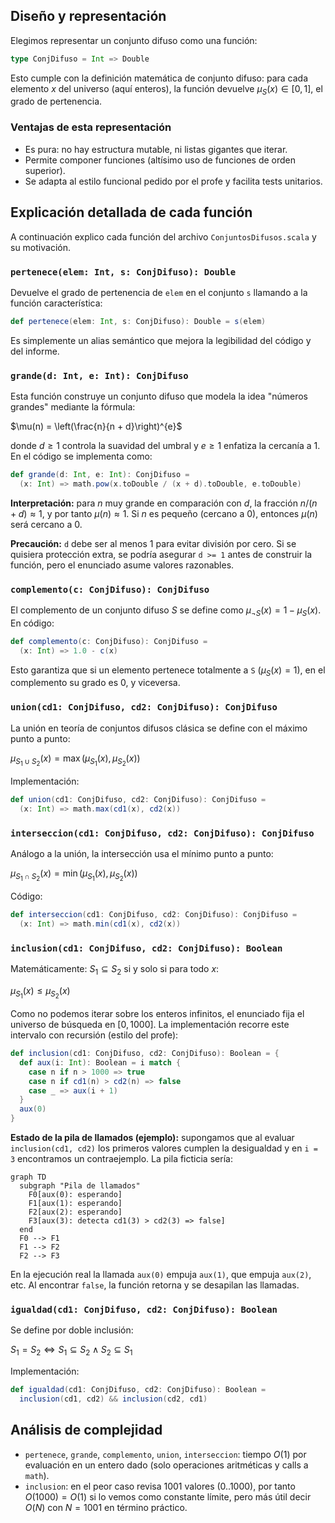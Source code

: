 ## Diseño y representación

Elegimos representar un conjunto difuso como una función:

```scala
type ConjDifuso = Int => Double
```

Esto cumple con la definición matemática de conjunto difuso: para cada elemento $x$ del universo (aquí enteros), la función devuelve $\mu_S(x) \in [0,1]$, el grado de pertenencia.

### Ventajas de esta representación

* Es pura: no hay estructura mutable, ni listas gigantes que iterar.
* Permite componer funciones (altísimo uso de funciones de orden superior).
* Se adapta al estilo funcional pedido por el profe y facilita tests unitarios.

## Explicación detallada de cada función

A continuación explico cada función del archivo `ConjuntosDifusos.scala` y su motivación.

### `pertenece(elem: Int, s: ConjDifuso): Double`

Devuelve el grado de pertenencia de `elem` en el conjunto `s` llamando a la función característica:

```scala
def pertenece(elem: Int, s: ConjDifuso): Double = s(elem)
```

Es simplemente un alias semántico que mejora la legibilidad del código y del informe.

### `grande(d: Int, e: Int): ConjDifuso`

Esta función construye un conjunto difuso que modela la idea "números grandes" mediante la fórmula:

$\mu(n) = \left(\frac{n}{n + d}\right)^{e}$

donde $d \ge 1$ controla la suavidad del umbral y $e \ge 1$ enfatiza la cercanía a 1. En el código se implementa como:

```scala
def grande(d: Int, e: Int): ConjDifuso =
  (x: Int) => math.pow(x.toDouble / (x + d).toDouble, e.toDouble)
```

**Interpretación:** para $n$ muy grande en comparación con $d$, la fracción $n/(n+d) \approx 1$, y por tanto $\mu(n) \approx 1$. Si $n$ es pequeño (cercano a 0), entonces $\mu(n)$ será cercano a 0.

**Precaución:** `d` debe ser al menos 1 para evitar división por cero. Si se quisiera protección extra, se podría asegurar `d >= 1` antes de construir la función, pero el enunciado asume valores razonables.

### `complemento(c: ConjDifuso): ConjDifuso`

El complemento de un conjunto difuso $S$ se define como $\mu_{\neg S}(x) = 1 - \mu_S(x)$. En código:

```scala
def complemento(c: ConjDifuso): ConjDifuso =
  (x: Int) => 1.0 - c(x)
```

Esto garantiza que si un elemento pertenece totalmente a `S` ($\mu_S(x)=1$), en el complemento su grado es 0, y viceversa.

### `union(cd1: ConjDifuso, cd2: ConjDifuso): ConjDifuso`

La unión en teoría de conjuntos difusos clásica se define con el máximo punto a punto:


$\mu_{S_1 \cup S_2}(x) = \max\big(\mu_{S_1}(x), \mu_{S_2}(x)\big)$


Implementación:

```scala
def union(cd1: ConjDifuso, cd2: ConjDifuso): ConjDifuso =
  (x: Int) => math.max(cd1(x), cd2(x))
```

### `interseccion(cd1: ConjDifuso, cd2: ConjDifuso): ConjDifuso`

Análogo a la unión, la intersección usa el mínimo punto a punto:

$\mu_{S_1 \cap S_2}(x) = \min\big(\mu_{S_1}(x), \mu_{S_2}(x)\big)$

Código:

```scala
def interseccion(cd1: ConjDifuso, cd2: ConjDifuso): ConjDifuso =
  (x: Int) => math.min(cd1(x), cd2(x))
```

### `inclusion(cd1: ConjDifuso, cd2: ConjDifuso): Boolean`

Matemáticamente: $S_1 \subseteq S_2$ si y solo si para todo $x$:


$\mu_{S_1}(x) \le \mu_{S_2}(x)$

Como no podemos iterar sobre los enteros infinitos, el enunciado fija el universo de búsqueda en $[0,1000]$. La implementación recorre este intervalo con recursión (estilo del profe):

```scala
def inclusion(cd1: ConjDifuso, cd2: ConjDifuso): Boolean = {
  def aux(i: Int): Boolean = i match {
    case n if n > 1000 => true
    case n if cd1(n) > cd2(n) => false
    case _ => aux(i + 1)
  }
  aux(0)
}
```

**Estado de la pila de llamados (ejemplo):** supongamos que al evaluar `inclusion(cd1, cd2)` los primeros valores cumplen la desigualdad y en `i = 3` encontramos un contraejemplo. La pila ficticia sería:

```mermaid
graph TD
  subgraph "Pila de llamados"
    F0[aux(0): esperando]
    F1[aux(1): esperando]
    F2[aux(2): esperando]
    F3[aux(3): detecta cd1(3) > cd2(3) => false]
  end
  F0 --> F1
  F1 --> F2
  F2 --> F3
```

En la ejecución real la llamada `aux(0)` empuja `aux(1)`, que empuja `aux(2)`, etc. Al encontrar `false`, la función retorna y se desapilan las llamadas.

### `igualdad(cd1: ConjDifuso, cd2: ConjDifuso): Boolean`

Se define por doble inclusión:


$S_1 = S_2 \iff S_1 \subseteq S_2 \land S_2 \subseteq S_1$


Implementación:

```scala
def igualdad(cd1: ConjDifuso, cd2: ConjDifuso): Boolean =
  inclusion(cd1, cd2) && inclusion(cd2, cd1)
```


## Análisis de complejidad

* `pertenece`, `grande`, `complemento`, `union`, `interseccion`: tiempo $O(1)$ por evaluación en un entero dado (solo operaciones aritméticas y calls a `math`).
* `inclusion`: en el peor caso revisa 1001 valores (0..1000), por tanto $O(1000) = O(1)$ si lo vemos como constante límite, pero más útil decir $O(N)$ con $N=1001$ en término práctico.

